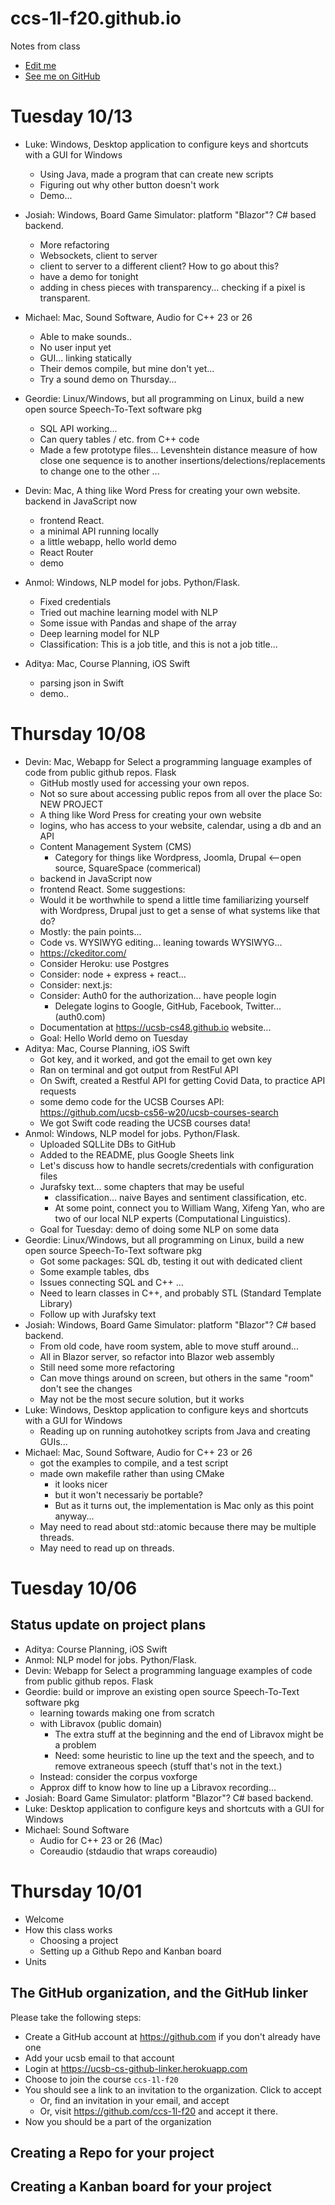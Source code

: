 # ccs-1l-f20.github.io

Notes from class

* [Edit me](https://github.com/ccs-1l-f20/ccs-1l-f20.github.io/edit/main/README.md)  
* [See me on GitHub](https://github.com/ccs-1l-f20/ccs-1l-f20.github.io/blob/main/README.md) 


# Tuesday 10/13

* Luke: Windows, Desktop application to configure keys and shortcuts with a GUI for Windows
  * Using Java, made a program that can create new scripts
  * Figuring out why other button doesn't work
  * Demo... 
  
* Josiah: Windows, Board Game Simulator: platform "Blazor"?  C# based backend. 
  * More refactoring
  * Websockets, client to server
  * client to server to a different client?  How to go about this?
  * have a demo for tonight
  * adding in chess pieces with transparency... checking if a pixel is transparent.
  
* Michael: Mac, Sound Software, Audio for C++ 23 or 26
  * Able to make sounds..
  * No user input yet
  * GUI... linking statically
  * Their demos compile, but mine don't yet...
  * Try a sound demo on Thursday...
  
* Geordie: Linux/Windows, but all programming on Linux, build a new open source Speech-To-Text software pkg
  * SQL API working...
  * Can query tables / etc. from C++ code
  * Made a few prototype files...  Levenshtein distance measure of how close one sequence is to another insertions/delections/replacements to change one to the other ...
  

* Devin: Mac, A thing like Word Press for creating your own website.  backend in JavaScript now
  - frontend React.
  - a minimal API running locally 
  - a little webapp, hello world demo
  - React Router
  - demo

* Anmol: Windows, NLP model for jobs.   Python/Flask.
  - Fixed credentials
  - Tried out machine learning model with NLP
  - Some issue with Pandas and shape of the array
  - Deep learning model for NLP
  - Classification: This is a job title, and this is not a job title...

* Aditya: Mac, Course Planning, iOS Swift
  - parsing json in Swift
  - demo.. 
  
 




# Thursday 10/08


* Devin: Mac, Webapp for Select a programming language examples of code from public github repos.   Flask
  - GitHub mostly used for accessing your own repos.
  - Not so sure about accessing public repos from all over the place
  So: NEW PROJECT
  - A thing like Word Press for creating your own website
  - logins, who has access to your website, calendar, using a db and an API
  - Content Management System (CMS)
    - Category for things like Wordpress, Joomla, Drupal <--open source, SquareSpace (commerical)
  - backend in JavaScript now
  - frontend React.
  Some suggestions:
  - Would it be worthwhile to spend a little time familiarizing yourself with Wordpress,
    Drupal just to get a sense of what systems like that do?
  - Mostly: the pain points...
  - Code vs. WYSIWYG editing... leaning towards WYSIWYG... 
  - <https://ckeditor.com/>
  - Consider Heroku: use Postgres 
  - Consider: node + express + react...
  - Consider: next.js: 
  - Consider: Auth0 for the authorization... have people login
    - Delegate logins to Google, GitHub, Facebook, Twitter... (auth0.com)
  - Documentation at https://ucsb-cs48.github.io website... 
  - Goal: Hello World demo on Tuesday
* Aditya: Mac, Course Planning, iOS Swift
  - Got key, and it worked, and got the email to get own key
  - Ran on terminal and got output from RestFul API
  - On Swift, created a Restful API for getting Covid Data, to practice API requests
  - some demo code for the UCSB Courses API: <https://github.com/ucsb-cs56-w20/ucsb-courses-search>
  - We got Swift code reading the UCSB courses data!
* Anmol: Windows, NLP model for jobs.   Python/Flask.
  - Uploaded SQLLite DBs to GitHub
  - Added to the README, plus Google Sheets link
  - Let's discuss how to handle secrets/credentials with configuration files
  - Jurafsky text... some chapters that may be useful
    - classification... naive Bayes and sentiment classification, etc.
    - At some point, connect you to William Wang, Xifeng Yan, who are two of our local NLP experts
      (Computational Linguistics).
  - Goal for Tuesday: demo of doing some NLP on some data
* Geordie: Linux/Windows, but all programming on Linux, build a new open source Speech-To-Text software pkg
  - Got some packages: SQL db, testing it out with dedicated client
  - Some example tables, dbs
  - Issues connecting SQL and C++ ...
  - Need to learn classes in C++, and probably STL (Standard Template Library)
  - Follow up with Jurafsky text
* Josiah: Windows, Board Game Simulator: platform "Blazor"?  C# based backend. 
  - From old code, have room system, able to move stuff around...  
  - All in Blazor server, so refactor into Blazor web assembly
  - Still need some more refactoring
  - Can move things around on screen, but others in the same "room" don't see the changes
  - May not be the most secure solution, but it works
* Luke: Windows, Desktop application to configure keys and shortcuts with a GUI for Windows
  - Reading up on running autohotkey scripts from Java and creating GUIs...
* Michael: Mac, Sound Software, Audio for C++ 23 or 26
  - got the examples to compile, and a test script
  - made own makefile rather than using CMake
    - it looks nicer
    - but it won't necessariy be portable?
    - But as it turns out, the implementation is Mac only as this point anyway...
  - May need to read about std::atomic because there may be multiple threads.
  - May need to read up on threads.
  
# Tuesday 10/06

## Status update on project plans

* Aditya: Course Planning, iOS Swift
* Anmol: NLP model for jobs.   Python/Flask.
* Devin: Webapp for Select a programming language examples of code from public github repos.   Flask
* Geordie: build or improve an existing open source Speech-To-Text software pkg
  - learning towards making one from scratch
  - with Libravox (public domain)
    - The extra stuff at the beginning and the end of Libravox might be a problem
    - Need: some heuristic to line up the text and the speech, and to remove extraneous speech (stuff that's not in the text.)
  - Instead: consider the corpus voxforge
  - Approx diff to know how to line up a Libravox recording...
* Josiah: Board Game Simulator: platform "Blazor"?  C# based backend. 
* Luke: Desktop application to configure keys and shortcuts with a GUI for Windows
* Michael: Sound Software
  - Audio for C++ 23 or 26 (Mac)
  - Coreaudio (stdaudio that wraps coreaudio)


# Thursday 10/01

* Welcome
* How this class works
  * Choosing a project
  * Setting up a Github Repo and Kanban board
* Units

## The GitHub organization, and the GitHub linker

Please take the following steps:
* Create a GitHub account at <https://github.com> if you don't already have one
* Add your ucsb email to that account
* Login at <https://ucsb-cs-github-linker.herokuapp.com>
* Choose to join the course `ccs-1l-f20`
* You should see a link to an invitation to the organization.  Click to accept
  - Or, find an invitation in your email, and accept
  - Or, visit <https://github.com/ccs-1l-f20> and accept it there.
* Now you should be a part of the organization

## Creating a Repo for your project

## Creating a Kanban board for your project

